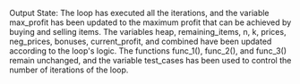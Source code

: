 Output State: The loop has executed all the iterations, and the variable max_profit has been updated to the maximum profit that can be achieved by buying and selling items. The variables heap, remaining_items, n, k, prices, neg_prices, bonuses, current_profit, and combined have been updated according to the loop's logic. The functions func_1(), func_2(), and func_3() remain unchanged, and the variable test_cases has been used to control the number of iterations of the loop.